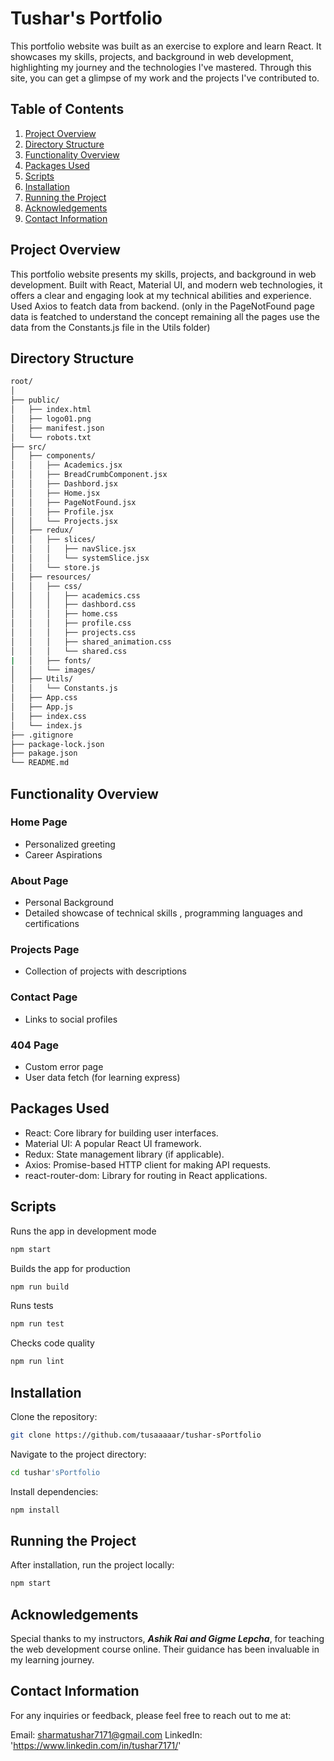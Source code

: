 # Tushar's Portfolio

This portfolio website was built as an exercise to explore and learn React. It showcases my skills, projects, and background in web development, highlighting my journey and the technologies I've mastered. Through this site, you can get a glimpse of my work and the projects I've contributed to.
## Table of Contents

1. [Project Overview](#project-overview)
2. [Directory Structure](#directory-structure)
3. [Functionality Overview](#functionality-overview)
4. [Packages Used](#packages-used)
5. [Scripts](#scripts)
6. [Installation](#installation)
7. [Running the Project](#running-the-project)
8. [Acknowledgements](#Acknowledgements)
9. [Contact Information](#contact-information)


## Project Overview

This portfolio website presents my skills, projects, and background in web development. Built with React, Material UI, and modern web technologies, it offers a clear and engaging look at my technical abilities and experience. Used Axios to featch data from backend. (only in the PageNotFound page data is featched to understand the concept remaining all the pages use the data from the Constants.js file in the Utils folder)

## Directory Structure

```bash
root/
│
├── public/
│   ├── index.html
│   ├── logo01.png
│   ├── manifest.json
│   └── robots.txt
├── src/
│   ├── components/
│   │   ├── Academics.jsx
│   │   ├── BreadCrumbComponent.jsx
│   │   ├── Dashbord.jsx
│   │   ├── Home.jsx
│   │   ├── PageNotFound.jsx
│   │   ├── Profile.jsx
│   │   └── Projects.jsx
│   ├── redux/
│   │   ├── slices/
│   │   │   ├── navSlice.jsx
│   │   │   └── systemSlice.jsx
│   │   └── store.js
│   ├── resources/
│   │   ├── css/
│   │   │   ├── academics.css
│   │   │   ├── dashbord.css
│   │   │   ├── home.css
│   │   │   ├── profile.css
│   │   │   ├── projects.css
│   │   │   ├── shared_animation.css
│   │   │   └── shared.css
|   │   ├── fonts/
│   │   └── images/
│   ├── Utils/
│   │   └── Constants.js
│   ├── App.css
│   ├── App.js
│   ├── index.css
│   └── index.js
├── .gitignore
├── package-lock.json
├── pakage.json
└── README.md
```

## Functionality Overview

### Home Page

- Personalized greeting
- Career Aspirations

### About Page

- Personal Background 
- Detailed showcase of technical skills , programming languages and certifications

### Projects Page

- Collection of projects with descriptions

### Contact Page

- Links to social profiles

### 404 Page

- Custom error page
- User data fetch (for learning express)

## Packages Used

- React: Core library for building user interfaces.
- Material UI: A popular React UI framework.
- Redux: State management library (if applicable).
- Axios: Promise-based HTTP client for making API requests.
- react-router-dom: Library for routing in React applications.

## Scripts

Runs the app in development mode

```bash
npm start
```

Builds the app for production

```bash
npm run build
```

Runs tests

```bash
npm run test
```

Checks code quality

```bash
npm run lint
```

## Installation

Clone the repository:

```bash
git clone https://github.com/tusaaaaar/tushar-sPortfolio
```

Navigate to the project directory:

```bash
cd tushar'sPortfolio
```

Install dependencies:

```bash
npm install
```

## Running the Project

After installation, run the project locally:

```bash
npm start
```

## Acknowledgements

Special thanks to my instructors, ***Ashik Rai and Gigme Lepcha***, for teaching the web development course online. Their guidance has been invaluable in my learning journey.

## Contact Information
For any inquiries or feedback, please feel free to reach out to me at:

Email: sharmatushar7171@gmail.com
LinkedIn: 'https://www.linkedin.com/in/tushar7171/'
